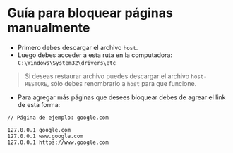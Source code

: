 # Guía para bloquear páginas manualmente

- Primero debes descargar el archivo `host`.
- Luego debes acceder a esta ruta en la computadora: `C:\Windows\System32\drivers\etc`
> Si deseas restaurar archivo puedes descargar el archivo `host-RESTORE`, sólo debes renombrarlo a `host` para que funcione.

- Para agregar más páginas que desees bloquear debes de agrear el link de esta forma:

```
// Página de ejemplo: google.com

127.0.0.1 google.com
127.0.0.1 www.google.com
127.0.0.1 https://www.google.com
```
